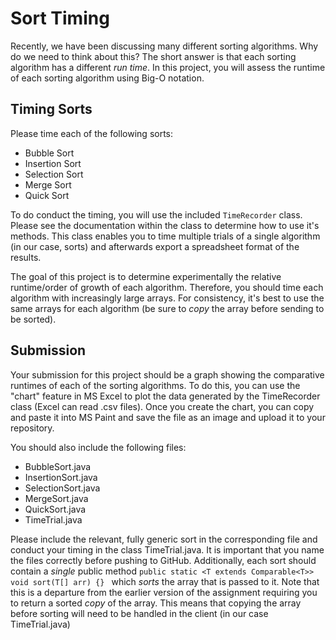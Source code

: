 # Sort Timing

Recently, we have been discussing many different sorting algorithms. Why do we need to think about this?
The short answer is that each sorting algorithm has a different _run time_. In this project, you will
assess the runtime of each sorting algorithm using Big-O notation.

## Timing Sorts

Please time each of the following sorts:
- Bubble Sort
- Insertion Sort
- Selection Sort
- Merge Sort
- Quick Sort

To do conduct the timing, you will use the included `TimeRecorder` class. Please see the documentation within the class
to determine how to use it's methods. This class enables you to time multiple trials of a single algorithm (in our case,
sorts) and afterwards export a spreadsheet format of the results.

The goal of this project is to determine experimentally the relative runtime/order of growth of each algorithm. Therefore,
you should time each algorithm with increasingly large arrays. For consistency, it's best to use the same arrays for each
algorithm (be sure to _copy_ the array before sending to be sorted).

## Submission

Your submission for this project should be a graph showing the comparative runtimes of each of the sorting algorithms.
To do this, you can use the "chart" feature in MS Excel to plot the data generated by the TimeRecorder class (Excel can
read .csv files). Once you create the chart, you can copy and paste it into MS Paint and save the file as an image and
upload it to your repository.

You should also include the following files:

- BubbleSort.java
- InsertionSort.java
- SelectionSort.java
- MergeSort.java
- QuickSort.java
- TimeTrial.java

Please include the relevant, fully generic sort in the corresponding file and conduct your timing in the class TimeTrial.java.
It is important that you name the files correctly before pushing to GitHub. Additionally, each sort should contain a _single_
public method `public static <T extends Comparable<T>> void sort(T[] arr) {} ` which _sorts_ the array that is passed to it.
Note that this is a departure from the earlier version of the assignment requiring you to return a sorted _copy_ of the array.
This means that copying the array before sorting will need to be handled in the client (in our case TimeTrial.java)
